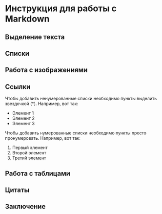 # Инструкция для работы с Markdown

## Выделение текста

## Списки

## Работа с изображениями

## Ссылки

Чтобы добавить ненумерованные списки необходимо пункты выделить звездочкой (*). Например, вот так:
* Элемент 1
* Элемент 2
* Элемент 3

Чтобы добавить нумерованные списки необходимо пункты просто пронумеровать. Например, вот так:
1. Первый элемент
2. Второй элемент
3. Третий элемент

## Работа с таблицами

## Цитаты

## Заключение